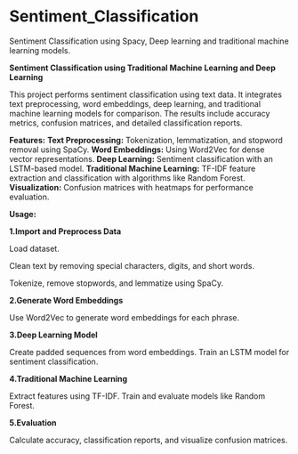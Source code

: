 # Sentiment_Classification
Sentiment Classification using Spacy, Deep learning and traditional machine learning models.

**Sentiment Classification using Traditional Machine Learning and Deep Learning**

This project performs sentiment classification using text data. It integrates text preprocessing, word embeddings, deep learning, and traditional machine learning models for comparison. The results include accuracy metrics, confusion matrices, and detailed classification reports.

**Features:**
**Text Preprocessing:** Tokenization, lemmatization, and stopword removal using SpaCy.
**Word Embeddings:** Using Word2Vec for dense vector representations.
**Deep Learning:** Sentiment classification with an LSTM-based model.
**Traditional Machine Learning:** TF-IDF feature extraction and classification with algorithms like Random Forest.
**Visualization:** Confusion matrices with heatmaps for performance evaluation.

**Usage:**

**1.Import and Preprocess Data**

Load dataset.

Clean text by removing special characters, digits, and short words.

Tokenize, remove stopwords, and lemmatize using SpaCy.

**2.Generate Word Embeddings**

Use Word2Vec to generate word embeddings for each phrase.

**3.Deep Learning Model**

Create padded sequences from word embeddings.
Train an LSTM model for sentiment classification.

**4.Traditional Machine Learning**

Extract features using TF-IDF.
Train and evaluate models like Random Forest.

**5.Evaluation**

Calculate accuracy, classification reports, and visualize confusion matrices.
